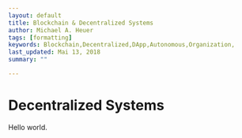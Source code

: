 ```yaml
---
layout: default
title: Blockchain & Decentralized Systems
author: Michael A. Heuer
tags: [formatting]
keywords: Blockchain,Decentralized,DApp,Autonomous,Organization,
last_updated: Mai 13, 2018
summary: ""

---
```


# Decentralized Systems 
Hello world.
